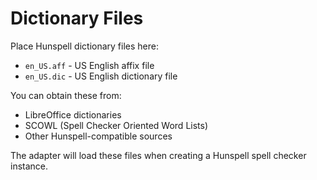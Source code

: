 # Dictionary Files

Place Hunspell dictionary files here:

- `en_US.aff` - US English affix file
- `en_US.dic` - US English dictionary file

You can obtain these from:
- LibreOffice dictionaries
- SCOWL (Spell Checker Oriented Word Lists)
- Other Hunspell-compatible sources

The adapter will load these files when creating a Hunspell spell checker instance.
